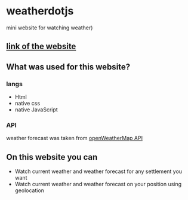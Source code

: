 # weatherdotjs
mini website for watching weather)
## [link of the website](https://jestemczyk.github.io/weatherdotjs/)

## What was used for this website?
### langs
* Html
* native css
* native JavaScript

### API
weather forecast was taken from [openWeatherMap API](https://openweathermap.org)


## On this website you can
* Watch current weather and weather forecast for any settlement you want
* Watch current weather and weather forecast on your position using geolocation
